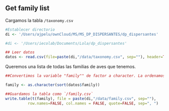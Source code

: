 Get family list
---------------

Cargamos la tabla `/taxonomy.csv`

``` r
#Establecer directorio 
di <- '/Users/ajpelu/ownCloud/MS/MS_DP_DISPERSANTES/dp_dispersantes'

#di <- '/Users/iecolab/Documents/Lola/dp_dispersantes'

## Leer datos
datos <- read.csv(file=paste(di,"/data/taxonomy.csv", sep=""), header=TRUE, sep=",")
```

Queremos una lista de todas las familias de aves que tenemos.

``` r
##Convertimos la variable "family"" de factor a character. La ordenamos.

family <- as.character(sort(datos$family))

##Guardamos la tabla como `/family.csv`
write.table(t(family), file = paste(di,"/data/family.csv", sep=""), 
          row.names=FALSE, col.names = FALSE, quote=FALSE, sep=", ")
```
